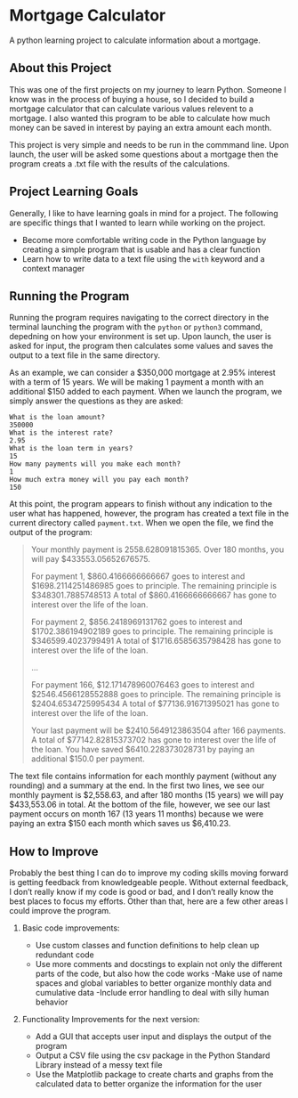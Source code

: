 # Mortgage Calculator
A python learning project to calculate information about a mortgage.

## About this Project

This was one of the first projects on my journey to learn Python. Someone I know was in the process of buying a house, so I decided to build a mortgage calculator that can calculate various values relevent to a mortgage. I also wanted this program to be able to calculate how much money can be saved in interest by paying an extra amount each month. 

This project is very simple and needs to be run in the commmand line. Upon launch, the user will be asked some questions about a mortgage then the program creats a .txt file with the results of the calculations.

## Project Learning Goals

Generally, I like to have learning goals in mind for a project. The following are specific things that I wanted to learn while working on the project.

- Become more comfortable writing code in the Python language by creating a simple program that is usable and has a clear function
- Learn how to write data to a text file using the `with` keyword and a context manager

## Running the Program

Running the program requires navigating to the correct directory in the terminal launching the program with the `python` or `python3` command, depedning on how your environment is set up. Upon launch, the user is asked for input, the program then calculates some values and saves the output to a text file in the same directory.

As an example, we can consider a $350,000 mortgage at 2.95% interest with a term of 15 years. We will be making 1 payment a month with an additional $150 added to each payment. When we launch the program, we simply answer the questions as they are asked:

```
What is the loan amount?
350000
What is the interest rate?
2.95
What is the loan term in years?
15
How many payments will you make each month?
1
How much extra money will you pay each month?
150
```

At this point, the program appears to finish without any indication to the user what has happened, however, the program has created a text file in the current directory called `payment.txt`. When we open the file, we find the output of the program:

>Your monthly payment is 2558.628091815365. 
>Over 180 months, you will pay $433553.05652676575. 
>
>
>For payment 1, $860.4166666666667 goes to interest and $1698.2114251486985 goes to principle. 
>The remaining principle is $348301.7885748513 
>A total of $860.4166666666667 has gone to interest over the life of the loan.
>
>For payment 2, $856.2418969131762 goes to interest and $1702.386194902189 goes to principle. 
>The remaining principle is $346599.4023799491 
>A total of $1716.6585635798428 has gone to interest over the life of the loan.
>
>...
>
>For payment 166, $12.171478960076463 goes to interest and $2546.4566128552888 goes to principle. 
>The remaining principle is $2404.6534725995434 
>A total of $77136.91671395021 has gone to interest over the life of the loan.
>
>Your last payment will be $2410.5649123863504 after 166 payments. 
>A total of $77142.82815373702 has gone to interest over the life of the loan.
>You have saved $6410.228373028731 by paying an additional $150.0 per payment.

The text file contains information for each monthly payment (without any rounding) and a summary at the end. In the first two lines, we see our monthly payment is $2,558.63, and after 180 months (15 years) we will pay  $433,553.06 in total. At the bottom of the file, however, we see our last payment occurs on month 167 (13 years 11 months) because we were paying an extra $150 each month which saves us $6,410.23.

## How to Improve

Probably the best thing I can do to improve my coding skills moving forward is getting feedback from knowledgeable people. Without external feedback, I don’t really know if my code is good or bad, and I don’t really know the best places to focus my efforts. Other than that, here are a few other areas I could improve the program.

1. Basic code improvements:
    - Use custom classes and function definitions to help clean up redundant code
    - Use more comments and docstings to explain not only the different parts of the code, but also how the code works
    -Make use of name spaces and global variables to better organize monthly data and cumulative data
    -Include error handling to deal with silly human behavior

2. Functionality Improvements for the next version:
    - Add a GUI that accepts user input and displays the output of the program
    - Output a CSV file using the csv package in the Python Standard Library instead of a messy text file
    - Use the Matplotlib package to create charts and graphs from the calculated data to better organize the information for the user